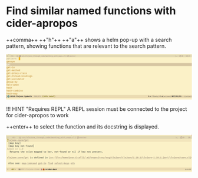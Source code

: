 # Find similar named functions with cider-apropos

++comma++ ++"h"++ ++"a"++ shows a helm pop-up with a search pattern, showing functions that are relevant to the search pattern.

![Spacemacs Clojure documentation - find similarly named functions with apropos](/images/spacemacs-clojure-docs-apropos.png)


!!! HINT "Requires REPL"
    A REPL session must be connected to the project for cider-apropos to work

++enter++ to select the function and its docstring is displayed.

![Spacemacs Clojure documentation - apropos results](/images/spacemacs-clojure-docs-apropos-results.png)
